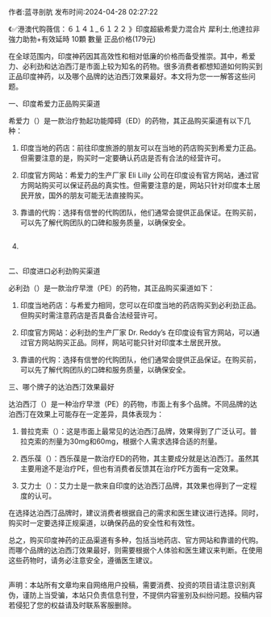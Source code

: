 <p>作者:蓝寻剖肮 发布时间:2024-04-28 02:27:22</p>
<p>《✅港澳代购薇信：６１４１_６１２２ 》印度超級希愛力混合片 犀利士,他達拉非 強力助勃+有效延時 10顆 數量 正品价格(179元) </p>
									<p></p><p>在全球范围内，印度神药因其高效性和相对低廉的价格而备受推崇。其中，希爱力、必利劲和达泊西汀是市面上较为知名的药物。很多消费者都想知道如何购买到正品印度神药，以及哪个品牌的达泊西汀效果最好。本文将为您一一解答这些问题。</p><p>一、印度希爱力正品购买渠道</p><p>希爱力（）是一款治疗勃起功能障碍（ED）的药物，其正品购买渠道有以下几种：</p><ol style class><li><p>印度当地的药店：前往印度旅游的朋友可以在当地的药店购买到希爱力正品。但需要注意的是，购买时一定要确认药店是否有合法的经营许可。</p></li><li><p>印度官方网站：希爱力的生产厂家 Eli Lilly 公司在印度设有官方网站，通过官方网站购买可以保证药品的真实性。但需要注意的是，网站只针对印度本土居民开放，国外的朋友可能无法直接购买。</p></li><li><p>靠谱的代购：选择有信誉的代购团队，他们通常会提供正品保证。在购买前，可以先了解代购团队的口碑和服务质量，以确保安全。</p></li><li><h2 style></h2></li></ol><p>二、印度进口必利劲购买渠道</p><p>必利劲（）是一款治疗早泄（PE）的药物，其正品购买渠道如下：</p><ol style class><li><p>印度当地药店：与希爱力相同，您可以在印度当地的药店购买到必利劲正品。但购买时需注意药店是否具备合法经营许可。</p></li><li><p>印度官方网站：必利劲的生产厂家 Dr. Reddy’s  在印度设有官方网站，可以通过官方网站购买正品。同样，网站可能只针对印度本土居民开放。</p></li><li><p>靠谱的代购：选择有信誉的代购团队，他们通常会提供正品保证。在购买前，可以先了解代购团队的口碑和服务质量，以确保安全。</p></li></ol><p>三、哪个牌子的达泊西汀效果最好</p><p>达泊西汀（）是一种治疗早泄（PE）的药物，市面上有多个品牌。不同品牌的达泊西汀在效果上可能存在一定差异，具体表现为：</p><ol style class><li><p>普拉克索（）：这是市面上最常见的达泊西汀品牌，效果得到了广泛认可。普拉克索的剂量为30mg和60mg，根据个人需求选择合适的剂量。</p></li><li><p>西乐葆（）：西乐葆是一款治疗ED的药物，其主要成分就是达泊西汀。虽然其主要用途不是治疗PE，但也有消费者反馈其在治疗PE方面有一定效果。</p></li><li><p>艾力士（）：艾力士是一款来自印度的达泊西汀品牌，其效果也得到了一定程度的认可。</p></li></ol><p>在选择达泊西汀品牌时，建议消费者根据自己的需求和医生建议进行选择。同时，购买时一定要选择正规渠道，以确保药品的安全性和有效性。</p><p>总之，购买印度神药的正品渠道有多种，包括当地药店、官方网站和靠谱的代购。而哪个品牌的达泊西汀效果最好，则需要根据个人体验和医生建议来判断。在使用这些药物时，请务必注意安全，遵循医生建议。</p><p></p><h2 style></h2><p></p>				声明：本站所有文章均来自网络用户投稿，需要消费、投资的项目请注意识别真伪，谨防上当受骗，本站只负责信息刊登，不提供内容鉴别及纠纷问题。投稿内容若侵犯了您的权益请及时联系客服删除。				
